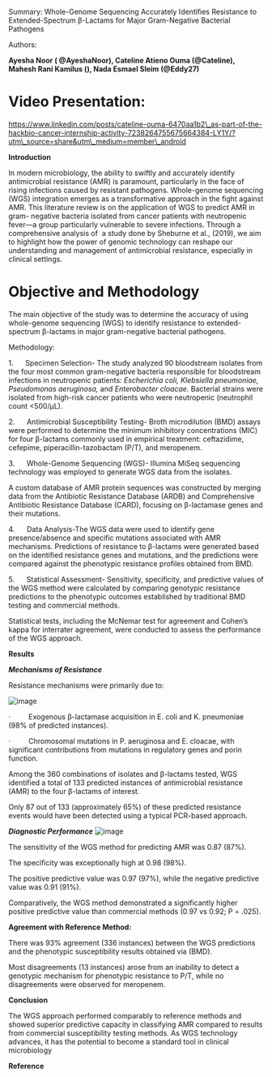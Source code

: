 Summary: Whole-Genome Sequencing Accurately Identifies Resistance to Extended-Spectrum β-Lactams for Major Gram-Negative Bacterial Pathogens

Authors:

**Ayesha Noor ( @AyeshaNoor), Cateline Atieno Ouma (@Cateline), Mahesh Rani Kamilus (), Nada Esmael Sleim (@Eddy27)**

# Video Presentation:

https://www.linkedin.com/posts/cateline-ouma-6470aa1b2\_as-part-of-the-hackbio-cancer-internship-activity-7238264755675664384-LY1Y/?utm\_source=share&utm\_medium=member\_android

**Introduction**

In modern microbiology, the ability to swiftly and accurately identify antimicrobial resistance (AMR) is paramount, particularly in the face of rising infections caused by resistant pathogens. Whole-genome sequencing (WGS) integration emerges as a transformative approach in the fight against AMR. This literature review is on the application of WGS to predict AMR in gram- negative bacteria isolated from cancer patients with neutropenic fever—a group particularly vulnerable to severe infections. Through a comprehensive analysis of  a study done by Sheburne et al., (2019), we aim to highlight how the power of genomic technology can reshape our understanding and management of antimicrobial resistance, especially in clinical settings.

# Objective and Methodology

The main objective of the study was to determine the accuracy of using whole-genome sequencing (WGS) to identify resistance to extended-spectrum β-lactams in major gram-negative bacterial pathogens.

Methodology:

1.      Specimen Selection- The study analyzed 90 bloodstream isolates from the four most common gram-negative bacteria responsible for bloodstream infections in neutropenic patients: *Escherichia coli, Klebsiella pneumoniae, Pseudomonas aeruginosa,* and *Enterobacter cloacae.* Bacterial strains were isolated from high-risk cancer patients who were neutropenic (neutrophil count <500/µL).

2.      Antimicrobial Susceptibility Testing- Broth microdilution (BMD) assays were performed to determine the minimum inhibitory concentrations (MIC) for four β-lactams commonly used in empirical treatment: ceftazidime, cefepime, piperacillin-tazobactam (P/T), and meropenem.

3.      Whole-Genome Sequencing (WGS)- Illumina MiSeq sequencing technology was employed to generate WGS data from the isolates.

A custom database of AMR protein sequences was constructed by merging data from the Antibiotic Resistance Database (ARDB) and Comprehensive Antibiotic Resistance Database (CARD), focusing on β-lactamase genes and their mutations.

4.      Data Analysis-The WGS data were used to identify gene presence/absence and specific mutations associated with AMR mechanisms. Predictions of resistance to β-lactams were generated based on the identified resistance genes and mutations, and the predictions were compared against the phenotypic resistance profiles obtained from BMD.

5.      Statistical Assessment- Sensitivity, specificity, and predictive values of the WGS method were calculated by comparing genotypic resistance predictions to the phenotypic outcomes established by traditional BMD testing and commercial methods.

Statistical tests, including the McNemar test for agreement and Cohen’s kappa for interrater agreement, were conducted to assess the performance of the WGS approach.

**Results**

***Mechanisms of Resistance***

Resistance mechanisms were primarily due to:

![image](https://github.com/user-attachments/assets/79fdd08a-fb31-4e72-9b90-8cda994a7390)


·         Exogenous β-lactamase acquisition in E. coli and K. pneumoniae (98% of predicted instances).

·         Chromosomal mutations in P. aeruginosa and E. cloacae, with significant contributions from mutations in regulatory genes and porin function.

Among the 360 combinations of isolates and β-lactams tested, WGS identified a total of 133 predicted instances of antimicrobial resistance (AMR) to the four β-lactams of interest.

Only 87 out of 133 (approximately 65%) of these predicted resistance events would have been detected using a typical PCR-based approach.

***Diagnostic Performance***
![image](https://github.com/user-attachments/assets/6685b516-8a8e-4152-811c-bfc878f25f3a)



The sensitivity of the WGS method for predicting AMR was 0.87 (87%).

The specificity was exceptionally high at 0.98 (98%).

The positive predictive value was 0.97 (97%), while the negative predictive value was 0.91 (91%).

Comparatively, the WGS method demonstrated a significantly higher positive predictive value than commercial methods (0.97 vs 0.92; P = .025).

**Agreement with Reference Method:**

There was 93% agreement (336 instances) between the WGS predictions and the phenotypic susceptibility results obtained via (BMD).

Most disagreements (13 instances) arose from an inability to detect a genotypic mechanism for phenotypic resistance to P/T, while no disagreements were observed for meropenem.

**Conclusion**

The WGS approach performed comparably to reference methods and showed superior predictive capacity in classifying AMR compared to results from commercial susceptibility testing methods. As WGS technology advances, it has the potential to become a standard tool in clinical microbiology

**Reference**

